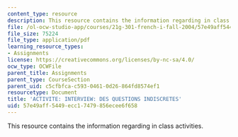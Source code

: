 ```yaml
---
content_type: resource
description: This resource contains the information regarding in class activities.
file: /ol-ocw-studio-app/courses/21g-301-french-i-fall-2004/57e49aff5449ecc17479856ecee6f658_MIT21G_301F04_ch7_ex1.pdf
file_size: 75224
file_type: application/pdf
learning_resource_types:
- Assignments
license: https://creativecommons.org/licenses/by-nc-sa/4.0/
ocw_type: OCWFile
parent_title: Assignments
parent_type: CourseSection
parent_uid: c5cfbfca-c593-0461-0d26-864fd8574ef1
resourcetype: Document
title: 'ACTIVITE: INTERVIEW: DES QUESTIONS INDISCRETES'
uid: 57e49aff-5449-ecc1-7479-856ecee6f658
---
```

This resource contains the information regarding in class activities.